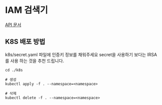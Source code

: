 # IAM 검색기

[API 문서](https://wesky93.github.io/iam-finder/#/aws/aws-iam-user)

## K8S 배포 방법
k8s/secret.yaml 파일에 인증키 정보를 채워주세요
secret을 사용하기 보다는 IRSA를 사용 하는 것을 추천 드립니다.


```shell
cd ./k8s

# 생성
kubectl apply -f . --namespace=<namespace>

# 삭제
kubectl delete -f . --namespace=<namespace>
```


